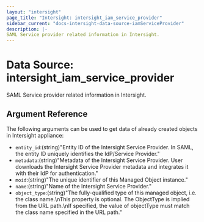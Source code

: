 ```yaml
---
layout: "intersight"
page_title: "Intersight: intersight_iam_service_provider"
sidebar_current: "docs-intersight-data-source-iamServiceProvider"
description: |-
SAML Service provider related information in Intersight.
---
```


# Data Source: intersight_iam_service_provider
SAML Service provider related information in Intersight.
## Argument Reference
The following arguments can be used to get data of already created objects in Intersight appliance:
* `entity_id`:(string)"Entity ID of the Intersight Service Provider. In SAML, the entity ID uniquely identifies the IdP/Service Provider."
* `metadata`:(string)"Metadata of the Intersight Service Provider. User downloads the Intersight Service Provider metadata and integrates it with their IdP for authentication."
* `moid`:(string)"The unique identifier of this Managed Object instance."
* `name`:(string)"Name of the Intersight Service Provider."
* `object_type`:(string)"The fully-qualified type of this managed object, i.e. the class name.\nThis property is optional. The ObjectType is implied from the URL path.\nIf specified, the value of objectType must match the class name specified in the URL path."
